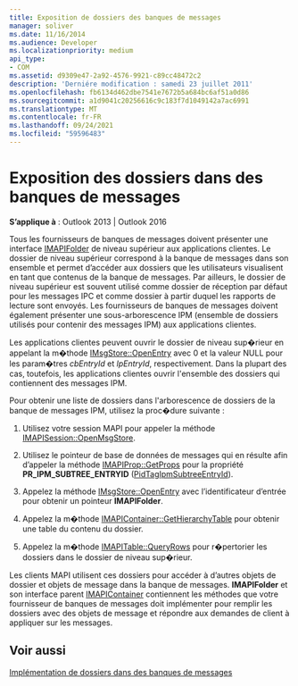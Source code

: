 ```yaml
---
title: Exposition de dossiers des banques de messages
manager: soliver
ms.date: 11/16/2014
ms.audience: Developer
ms.localizationpriority: medium
api_type:
- COM
ms.assetid: d9309e47-2a92-4576-9921-c89cc48472c2
description: 'Derniére modification : samedi 23 juillet 2011'
ms.openlocfilehash: fb6134d462dbe7541e7672b5a684bc6af51a0d86
ms.sourcegitcommit: a1d9041c20256616c9c183f7d1049142a7ac6991
ms.translationtype: MT
ms.contentlocale: fr-FR
ms.lasthandoff: 09/24/2021
ms.locfileid: "59596483"
---
```

# <a name="exposing-folders-in-message-stores"></a>Exposition des dossiers dans des banques de messages

  
  
**S’applique à** : Outlook 2013 | Outlook 2016 
  
Tous les fournisseurs de banques de messages doivent présenter une interface [IMAPIFolder](imapifolderimapicontainer.md) de niveau supérieur aux applications clientes. Le dossier de niveau supérieur correspond à la banque de messages dans son ensemble et permet d’accéder aux dossiers que les utilisateurs visualisent en tant que contenus de la banque de messages. Par ailleurs, le dossier de niveau supérieur est souvent utilisé comme dossier de réception par défaut pour les messages IPC et comme dossier à partir duquel les rapports de lecture sont envoyés. Les fournisseurs de banques de messages doivent également présenter une sous-arborescence IPM (ensemble de dossiers utilisés pour contenir des messages IPM) aux applications clientes. 
  
Les applications clientes peuvent ouvrir le dossier de niveau sup�rieur en appelant la m�thode [IMsgStore::OpenEntry](imsgstore-openentry.md) avec 0 et la valeur NULL pour les param�tres  _cbEntryId_ et  _lpEntryId_, respectivement. Dans la plupart des cas, toutefois, les applications clientes ouvrir l'ensemble des dossiers qui contiennent des messages IPM. 
  
Pour obtenir une liste de dossiers dans l'arborescence de dossiers de la banque de messages IPM, utilisez la proc�dure suivante :
  
1. Utilisez votre session MAPI pour appeler la méthode [IMAPISession::OpenMsgStore](imapisession-openmsgstore.md). 
    
2. Utilisez le pointeur de base de données de messages qui en résulte afin d’appeler la méthode [IMAPIProp::GetProps](imapiprop-getprops.md) pour la propriété **PR_IPM_SUBTREE_ENTRYID** ([PidTagIpmSubtreeEntryId](pidtagipmsubtreeentryid-canonical-property.md)).
    
3. Appelez la méthode [IMsgStore::OpenEntry](imsgstore-openentry.md) avec l’identificateur d’entrée pour obtenir un pointeur **IMAPIFolder**. 
    
4. Appelez la m�thode [IMAPIContainer::GetHierarchyTable](imapicontainer-gethierarchytable.md) pour obtenir une table du contenu du dossier. 
    
5. Appelez la m�thode [IMAPITable::QueryRows](imapitable-queryrows.md) pour r�pertorier les dossiers dans le dossier de niveau sup�rieur. 
    
Les clients MAPI utilisent ces dossiers pour accéder à d’autres objets de dossier et objets de message dans la banque de messages. **IMAPIFolder** et son interface parent [IMAPIContainer](imapicontainerimapiprop.md) contiennent les méthodes que votre fournisseur de banques de messages doit implémenter pour remplir les dossiers avec des objets de message et répondre aux demandes de client à appliquer sur les messages.
  
## <a name="see-also"></a>Voir aussi



[Implémentation de dossiers dans des banques de messages](implementing-folders-in-message-stores.md)

